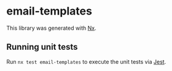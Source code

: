 # email-templates

This library was generated with [Nx](https://nx.dev).

## Running unit tests

Run `nx test email-templates` to execute the unit tests via [Jest](https://jestjs.io).
